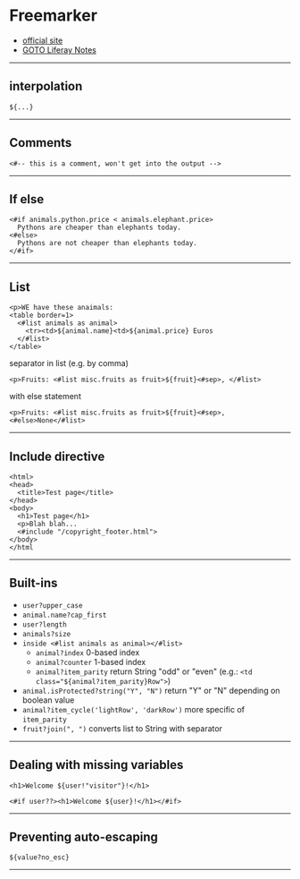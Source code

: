 # Freemarker

+ [official site](https://freemarker.apache.org)
+ [GOTO Liferay Notes](liferay.md)

---

## interpolation

```freemarker
${...}
```

---

## Comments

```freemarker
<#-- this is a comment, won't get into the output -->
```

---

## If else

```freemarker
<#if animals.python.price < animals.elephant.price>
  Pythons are cheaper than elephants today.
<#else>
  Pythons are not cheaper than elephants today.
</#if>
```

---

## List

```freemarker
<p>WE have these anaimals:
<table border=1>
  <#list animals as animal>
    <tr><td>${animal.name}<td>${animal.price} Euros
  </#list>
</table>
```

separator in list (e.g. by comma)

```freemarker
<p>Fruits: <#list misc.fruits as fruit>${fruit}<#sep>, </#list>
```

with else statement

```freemarker
<p>Fruits: <#list misc.fruits as fruit>${fruit}<#sep>, <#else>None</#list>

```

---

## Include directive

```freemarker
<html>
<head>
  <title>Test page</title>
</head>
<body>
  <h1>Test page</h1>
  <p>Blah blah...
  <#include "/copyright_footer.html">
</body>
</html
```

---

## Built-ins

+ ```user?upper_case```
+ ```animal.name?cap_first```
+ ```user?length```
+ ```animals?size```
+ ```inside <#list animals as animal></#list>```
  + ```animal?index``` 0-based index
  + ```animal?counter``` 1-based index
  + ```animal?item_parity``` return String "odd" or "even" (e.g.: ```<td class="${animal?item_parity}Row">```)
+ ```animal.isProtected?string("Y", "N")``` return "Y" or "N" depending on boolean value
+ ```animal?item_cycle('lightRow', 'darkRow')``` more specific of ```item_parity```
+ ```fruit?join(", ")``` converts list to String with separator

---

## Dealing with missing variables

```freemarker
<h1>Welcome ${user!"visitor"}!</h1>
```

```freemarker
<#if user??><h1>Welcome ${user}!</h1></#if>
```

---

## Preventing auto-escaping

```freemarker
${value?no_esc}
```

---
